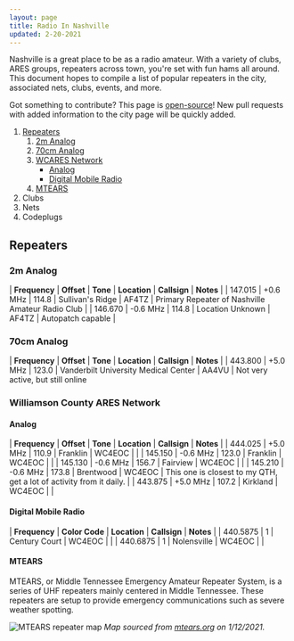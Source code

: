 ```yaml
---
layout: page
title: Radio In Nashville
updated: 2-20-2021
---
```


Nashville is a great place to be as a radio amateur. With a variety of clubs, ARES groups, repeaters across town, you're set with fun hams all around. This document hopes to compile a list of popular repeaters in the city, associated nets, clubs, events, and more. 

Got something to contribute? This page is [open-source](https://github.com/KO4JZT/radio-jekyll/blob/master/nashville.md)! New pull requests with added information to the city page will be quickly added.

1. [Repeaters](#repeaters)
    1. [2m Analog](#2m-analog)
    2. [70cm Analog](#70cm-analog)
    3. [WCARES Network](#Williamson-County-ARES-Network)
        * [Analog](#analog)
        * [Digital Mobile Radio](#dmr)
    4. [MTEARS](#MTEARS)
2. Clubs
3. Nets
4. Codeplugs

## Repeaters

### 2m Analog

| **Frequency** | **Offset** | **Tone** | **Location** | **Callsign** | **Notes** |
| 147.015 | +0.6 MHz | 114.8 | Sullivan's Ridge | AF4TZ | Primary Repeater of Nashville Amateur Radio Club |
| 146.670 | -0.6 MHz | 114.8 | Location Unknown | AF4TZ | Autopatch capable |

### 70cm Analog

| **Frequency** | **Offset** | **Tone** | **Location** | **Callsign** | **Notes** |
| 443.800 | +5.0 MHz | 123.0 | Vanderbilt University Medical Center | AA4VU | Not very active, but still online

### Williamson County ARES Network

#### Analog

| **Frequency** | **Offset** | **Tone** | **Location** | **Callsign** | **Notes** |
| 444.025 | +5.0 MHz | 110.9 | Franklin | WC4EOC | |
| 145.150 | -0.6 MHz | 123.0 | Franklin | WC4EOC | |
| 145.130 | -0.6 MHz | 156.7 | Fairview | WC4EOC | |
| 145.210 | -0.6 MHz | 173.8 | Brentwood | WC4EOC | This one is closest to my QTH, get a lot of activity from it daily. |
| 443.875 | +5.0 MHz | 107.2 | Kirkland | WC4EOC | |

#### Digital Mobile Radio

| **Frequency** | **Color Code** | **Location** | **Callsign** | **Notes** |
| 440.5875 | 1 | Century Court | WC4EOC | |
| 440.6875 | 1 | Nolensville | WC4EOC | |

#### MTEARS

MTEARS, or Middle Tennessee Emergency Amateur Repeater System, is a series of UHF repeaters mainly centered in Middle Tennessee. These repeaters are setup to provide emergency communications such as severe weather spotting.

![MTEARS repeater map](http://mtears.org/images/MTEARS/MTEARS-3-16-18-Big.png)
*Map sourced from [mtears.org](mtears.org) on 1/12/2021.*